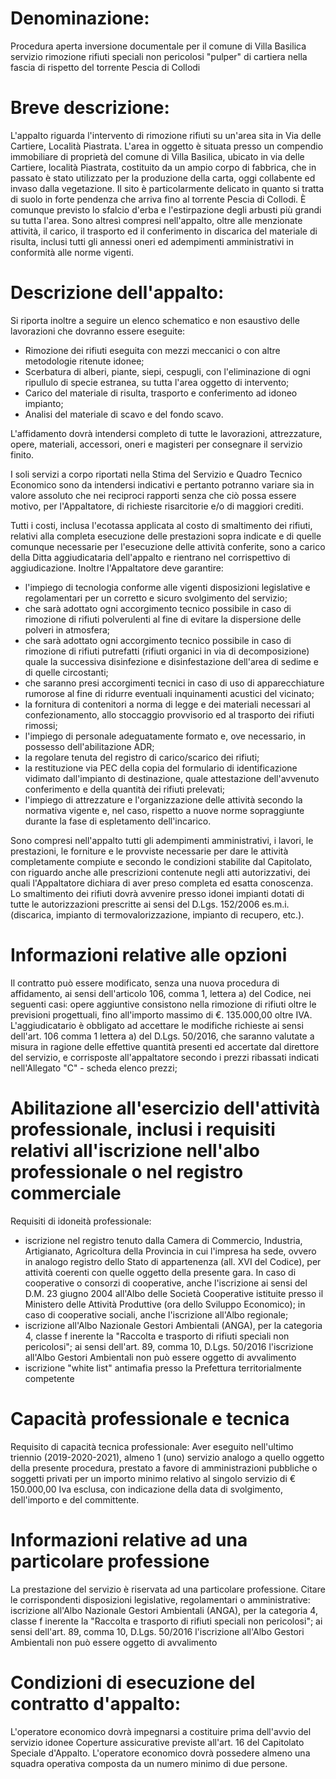 # Denominazione:
Procedura aperta inversione documentale per il comune di Villa Basilica servizio rimozione rifiuti speciali non pericolosi "pulper" di cartiera nella fascia di rispetto del torrente Pescia di Collodi

# Breve descrizione:
L'appalto riguarda l'intervento di rimozione rifiuti su un'area sita in Via delle Cartiere, Località Piastrata. L'area in oggetto è situata presso un compendio immobiliare di proprietà del comune di Villa Basilica, ubicato in via delle Cartiere, località Piastrata, costituito da un ampio corpo di fabbrica, che in passato è stato utilizzato per la produzione della carta, oggi collabente ed invaso dalla vegetazione. Il sito è particolarmente delicato in quanto si tratta di suolo in forte pendenza che arriva fino al torrente Pescia di Collodi. È comunque previsto lo sfalcio d'erba e l'estirpazione degli arbusti più grandi su tutta l'area. Sono altresì compresi nell'appalto, oltre alle menzionate attività, il carico, il trasporto ed il conferimento in discarica del materiale di risulta, inclusi tutti gli annessi oneri ed adempimenti amministrativi in conformità alle norme vigenti.

# Descrizione dell'appalto:
Si riporta inoltre a seguire un elenco schematico e non esaustivo delle lavorazioni che dovranno essere eseguite:
- Rimozione dei rifiuti eseguita con mezzi meccanici o con altre metodologie ritenute idonee;
- Scerbatura di alberi, piante, siepi, cespugli, con l'eliminazione di ogni ripullulo di specie estranea, su tutta l'area oggetto di intervento;
- Carico del materiale di risulta, trasporto e conferimento ad idoneo impianto;
- Analisi del materiale di scavo e del fondo scavo.

L'affidamento dovrà intendersi completo di tutte le lavorazioni, attrezzature, opere, materiali, accessori, oneri e magisteri per consegnare il servizio finito.

I soli servizi a corpo riportati nella Stima del Servizio e Quadro Tecnico Economico sono da intendersi indicativi e pertanto potranno variare sia in valore assoluto che nei reciproci rapporti senza che ciò possa essere motivo, per l'Appaltatore, di richieste risarcitorie e/o di maggiori crediti.

Tutti i costi, inclusa l'ecotassa applicata al costo di smaltimento dei rifiuti, relativi alla completa esecuzione delle prestazioni sopra indicate e di quelle comunque necessarie per l'esecuzione delle attività conferite, sono a carico della Ditta aggiudicataria dell'appalto e rientrano nel corrispettivo di aggiudicazione. Inoltre l'Appaltatore deve garantire:
- l'impiego di tecnologia conforme alle vigenti disposizioni legislative e regolamentari per un corretto e sicuro svolgimento del servizio;
- che sarà adottato ogni accorgimento tecnico possibile in caso di rimozione di rifiuti polverulenti al fine di evitare la dispersione delle polveri in atmosfera;
- che sarà adottato ogni accorgimento tecnico possibile in caso di rimozione di rifiuti putrefatti (rifiuti organici in via di decomposizione) quale la successiva disinfezione e disinfestazione dell'area di sedime e di quelle circostanti;
- che saranno presi accorgimenti tecnici in caso di uso di apparecchiature rumorose al fine di ridurre eventuali inquinamenti acustici del vicinato;
- la fornitura di contenitori a norma di legge e dei materiali necessari al confezionamento, allo stoccaggio provvisorio ed al trasporto dei rifiuti rimossi;
- l'impiego di personale adeguatamente formato e, ove necessario, in possesso dell'abilitazione ADR;
- la regolare tenuta del registro di carico/scarico dei rifiuti;
- la restituzione via PEC della copia del formulario di identificazione vidimato dall'impianto di destinazione, quale attestazione dell'avvenuto conferimento e della quantità dei rifiuti prelevati;
- l'impiego di attrezzature e l'organizzazione delle attività secondo la normativa vigente e, nel caso, rispetto a nuove norme sopraggiunte durante la fase di espletamento dell'incarico.

Sono compresi nell'appalto tutti gli adempimenti amministrativi, i lavori, le prestazioni, le forniture e le provviste necessarie per dare le attività completamente compiute e secondo le condizioni stabilite dal Capitolato, con riguardo anche alle prescrizioni contenute negli atti autorizzativi, dei quali l'Appaltatore dichiara di aver preso completa ed esatta conoscenza. Lo smaltimento dei rifiuti dovrà avvenire presso idonei impianti dotati di tutte le autorizzazioni prescritte ai sensi del D.Lgs. 152/2006 es.m.i. (discarica, impianto di termovalorizzazione, impianto di recupero, etc.).

# Informazioni relative alle opzioni
Il contratto può essere modificato, senza una nuova procedura di affidamento, ai sensi dell'articolo 106, comma 1, lettera a) del Codice, nei seguenti casi: opere aggiuntive consistono nella rimozione di rifiuti oltre le previsioni progettuali, fino all'importo massimo di €. 135.000,00 oltre IVA. L'aggiudicatario è obbligato ad accettare le modifiche richieste ai sensi dell'art. 106 comma 1 lettera a) del D.Lgs. 50/2016, che saranno valutate a misura in ragione delle effettive quantità presenti ed accertate dal direttore del servizio, e corrisposte all'appaltatore secondo i prezzi ribassati indicati nell'Allegato "C" - scheda elenco prezzi;

# Abilitazione all'esercizio dell'attività professionale, inclusi i requisiti relativi all'iscrizione nell'albo professionale o nel registro commerciale
Requisiti di idoneità professionale: 
- iscrizione nel registro tenuto dalla Camera di Commercio, Industria, Artigianato, Agricoltura della Provincia in cui l'impresa ha sede, ovvero in analogo registro dello Stato di appartenenza (all. XVI del Codice), per attività coerenti con quelle oggetto della presente gara. In caso di cooperative o consorzi di cooperative, anche l'iscrizione ai sensi del D.M. 23 giugno 2004 all'Albo delle Società Cooperative istituite presso il Ministero delle Attività Produttive (ora dello Sviluppo Economico); in caso di cooperative sociali, anche l'iscrizione all'Albo regionale;
- iscrizione all'Albo Nazionale Gestori Ambientali (ANGA), per la categoria 4, classe f inerente la "Raccolta e trasporto di rifiuti speciali non pericolosi"; ai sensi dell'art. 89, comma 10, D.Lgs. 50/2016 l'iscrizione all'Albo Gestori Ambientali non può essere oggetto di avvalimento
- iscrizione "white list" antimafia presso la Prefettura territorialmente competente

# Capacità professionale e tecnica
Requisito di capacità tecnica professionale: Aver eseguito nell'ultimo triennio (2019-2020-2021), almeno 1 (uno) servizio analogo a quello oggetto della presente procedura, prestato a favore di amministrazioni pubbliche o soggetti privati per un importo minimo relativo al singolo servizio di € 150.000,00 Iva esclusa, con indicazione della data di svolgimento, dell'importo e del committente.

# Informazioni relative ad una particolare professione
La prestazione del servizio è riservata ad una particolare professione. Citare le corrispondenti disposizioni legislative, regolamentari o amministrative: iscrizione all'Albo Nazionale Gestori Ambientali (ANGA), per la categoria 4, classe f inerente la "Raccolta e trasporto di rifiuti speciali non pericolosi"; ai sensi dell'art. 89, comma 10, D.Lgs. 50/2016 l'iscrizione all'Albo Gestori Ambientali non può essere oggetto di avvalimento

# Condizioni di esecuzione del contratto d'appalto:
L'operatore economico dovrà impegnarsi a costituire prima dell'avvio del servizio idonee Coperture assicurative previste all'art. 16 del Capitolato Speciale d'Appalto. L'operatore economico dovrà possedere almeno una squadra operativa composta da un numero minimo di due persone.